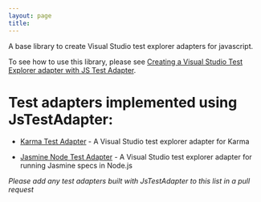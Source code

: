 ```yaml
---
layout: page
title:
---
```


A base library to create Visual Studio test explorer adapters for javascript.

To see how to use this library, please see [Creating a Visual Studio Test Explorer adapter with JS Test Adapter](CreatingATestAdapter/).

# Test adapters implemented using JsTestAdapter:

* [Karma Test Adapter](https://github.com/MortenHoustonLudvigsen/KarmaTestAdapter) - A Visual Studio test explorer adapter for Karma

* [Jasmine Node Test Adapter](https://github.com/MortenHoustonLudvigsen/JasmineNodeTestAdapter) - A Visual Studio test explorer adapter for running Jasmine specs in Node.js

*Please add any test adapters built with JsTestAdapter to this list in a pull request* 

